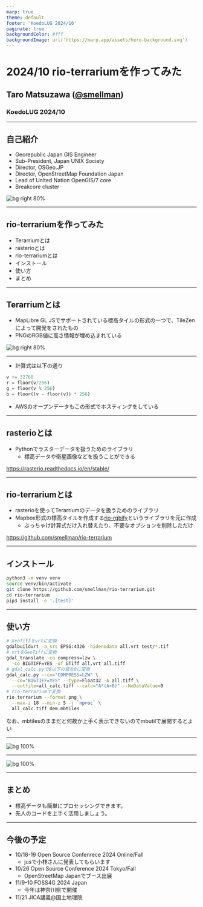 ```yaml
---
marp: true
theme: default
footer: 'KoedoLUG 2024/10'
paginate: true
backgroundColor: #fff
backgroundImage: url('https://marp.app/assets/hero-background.svg')
---
```


# 2024/10 rio-terrariumを作ってみた

## Taro Matsuzawa ([@smellman](https://x.com/smellman))

### KoedoLUG 2024/10

---

## 自己紹介

- Georepublic Japan GIS Engineer
- Sub-President, Japan UNIX Society
- Director, OSGeo.JP
- Director, OpenStreetMap Foundation Japan
- Lead of United Nation OpenGIS/7 core
- Breakcore cluster

![bg right 80%](https://i.imgur.com/ntziIEx.png)

---

## rio-terrariumを作ってみた

- Terarriumとは
- rasterioとは
- rio-terrariumとは
- インストール
- 使い方
- まとめ

---

## Terarriumとは

- MapLibre GL JSでサポートされている標高タイルの形式の一つで、TileZenによって開発をされたもの
- PNGのRGB値に高さ情報が埋め込まれている

![bg right 80%](https://i.gyazo.com/5b009289be863e86208fb1c1e1b84a50.png)

---

- 計算式は以下の通り

```python
v += 32768
r = floor(v/256)
g = floor(v % 256)
b = floor((v - floor(v)) * 256)
```

- AWSのオープンデータもこの形式でホスティングをしている

---

## rasterioとは

- Pythonでラスターデータを扱うためのライブラリ
  - 標高データや衛星画像などを扱うことができる

https://rasterio.readthedocs.io/en/stable/

---

## rio-terrariumとは

- rasterioを使ってTerarriumのデータを扱うためのライブラリ
- Mapbox形式の標高タイルを作成する[rio-rgbify](https://github.com/mapbox/rio-rgbify)というライブラリを元に作成
  - ぶっちゃけ計算式だけ入れ替えたり、不要なオプションを削除しただけ

https://github.com/smellman/rio-terrarium

---

## インストール

```bash
python3 -m venv venv
source venv/bin/activate
git clone https://github.com/smellman/rio-terrarium.git
cd rio-terrarium
pip3 install -e '.[test]'
```

---

## 使い方

```bash
# GeoTiffをvrtに変換
gdalbuildvrt -a_srs EPSG:4326 -hidenodata all.vrt test/*.tif
# vrtをGeoTiffに変換
gdal_translate -co compress=lzw \
  -co BIGTIFF=YES -of GTiff all.vrt all.tiff
# gdal_calc.pyで0以下の値を0に変換
gdal_calc.py --co="COMPRESS=LZW" \
  --co="BIGTIFF=YES" --type=Float32 -A all.tiff \
  --outfile=all_calc.tiff --calc="A*(A>0)" --NoDataValue=0
# rio-terrariumで変換
rio terrarium --format png \
  --max-z 18 --min-z 5 -j `nproc` \
  all_calc.tiff dem.mbtiles
```

なお、mbtilesのままだと何故か上手く表示できないのでmbutilで展開するとよい

---

![bg 100%](https://i.gyazo.com/237e1fead8fa2ea98cf5f3a0b30856af.jpg)

---

![bg 100%](https://i.gyazo.com/5c8791e2141afb97d2ed4af8076df0f6.jpg)

---

## まとめ

- 標高データも簡単にプロセッシングできます。
- 先人のコードを上手く活用しましょう。

---

## 今後の予定

- 10/18-19 Open Source Confenrece 2024 Online/Fall
  - jusで小林さんに発表してもらいます
- 10/26 Open Source Conference 2024 Tokyo/Fall
  - OpenStreetMap Japanでブース出展
- 11/9-10 FOSS4G 2024 Japan
  - 今年は神奈川県で開催
- 11/21 JICA講義@国土地理院